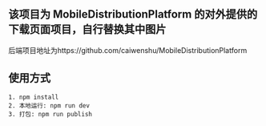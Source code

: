
## 该项目为 MobileDistributionPlatform 的对外提供的下载页面项目，自行替换其中图片

后端项目地址为https://github.com/caiwenshu/MobileDistributionPlatform

## 使用方式
    
    1. npm install  
    2. 本地运行: npm run dev
    3. 打包: npm run publish
    


